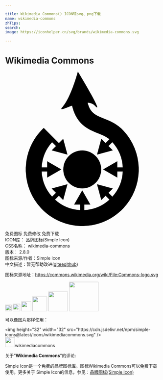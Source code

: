 ```yaml
---

title: Wikimedia Commons() ICON转svg、png下载
name: wikimedia-commons
zhTips: 
search: 
image: https://iconhelper.cn/svg/brands/wikimedia-commons.svg

---
```


# Wikimedia Commons  <small style="font-size: 60%;font-weight: 100"></small>

<div id="svg" class="svg-wrap">
<svg role="img" viewBox="0 0 24 24" xmlns="http://www.w3.org/2000/svg"><title>Wikimedia Commons icon</title><path d="M9.048 15.203a2.952 2.952 0 1 1 5.904 0 2.952 2.952 0 0 1-5.904 0zm11.749.064v-.388h-.006a8.726 8.726 0 0 0-.639-2.985 8.745 8.745 0 0 0-1.706-2.677l.004-.004-.186-.185-.044-.045-.026-.026-.204-.204-.006.007c-.848-.756-1.775-1.129-2.603-1.461-1.294-.519-2.138-.857-2.534-2.467.443.033.839.174 1.13.481C15.571 6.996 11.321 0 11.321 0s-1.063 3.985-2.362 5.461c-.654.744.22.273 1.453-.161.279 1.19.77 2.119 1.49 2.821.791.771 1.729 1.148 2.556 1.48.672.27 1.265.508 1.767.916l-.593.594-.668-.668-.668 2.463 2.463-.668-.668-.668.6-.599a6.285 6.285 0 0 1 1.614 3.906h-.844v-.944l-2.214 1.27 2.214 1.269v-.944h.844a6.283 6.283 0 0 1-1.614 3.906l-.6-.599.668-.668-2.463-.668.668 2.463.668-.668.6.6a6.263 6.263 0 0 1-3.907 1.618v-.848h.945L12 18.45l-1.27 2.214h.944v.848a6.266 6.266 0 0 1-3.906-1.618l.599-.6.668.668.668-2.463-2.463.668.668.668-.6.599a6.29 6.29 0 0 1-1.615-3.906h.844v.944l2.214-1.269-2.214-1.27v.944h-.843a6.292 6.292 0 0 1 1.615-3.906l.6.599-.668.668 2.463.668-.668-2.463-.668.668-2.359-2.358-.23.229-.044.045-.185.185.004.004a8.749 8.749 0 0 0-2.345 5.662h-.006v.649h.006a8.749 8.749 0 0 0 2.345 5.662l-.004.004.185.185.045.045.045.045.185.185.004-.004a8.73 8.73 0 0 0 2.677 1.707 8.75 8.75 0 0 0 2.985.639V24h.649v-.006a8.75 8.75 0 0 0 2.985-.639 8.717 8.717 0 0 0 2.677-1.707l.004.004.187-.187.044-.043.043-.044.187-.186-.004-.004a8.733 8.733 0 0 0 1.706-2.677 8.726 8.726 0 0 0 .639-2.985h.006v-.259z"/></svg>
</div>
<detail full-name='wikimedia-commons'></detail>

<div class="detail-page">
<p>
<span><span class="badge-success badge">免费图标</span> <span class="badge-success badge">免费修改</span>  <span class="badge-success badge">免费下载</span> </span>
<br/>
<span>
ICON库：
<span class="badge-secondary badge">品牌图标(Simple Icon)</span> 
</span>
<br/>
<span>
CSS名称：
<span class="badge-secondary badge">wikimedia-commons</span> 
</span>

<br/>
<span>
版本：
<span class="badge-secondary badge">2.8.0</span> 
</span>
<br/>
<span>图标来源/作者：<span class="badge-light badge">Simple Icon</span></span> 
<br/>
<span class="zh-detail">中文描述：暂无<span class="help-link"><span>帮助改进</span>(<a href="https://gitee.com/liuwave/icon-helper/edit/master/json/brands/wikimedia-commons.json" target="_blank" rel="noopener noreferrer">gitee</a><a href="https://github.com/liuwave/icon-helper/edit/master/json/brands/wikimedia-commons.json" target="_blank" rel="noopener noreferrer">github</a></span>)</span><br/>
</p>
</div><div class="description description alert alert-light"><p>图标来源地址：<a href="https://commons.wikimedia.org/wiki/File:Commons-logo.svg" target="_blank" rel="noopener noreferrer">https://commons.wikimedia.org/wiki/File:Commons-logo.svg</a></p></div>
<div class="alert alert-dark">
<img height="21" width="21" src="https://cdn.jsdelivr.net/npm/simple-icons@latest/icons/wikimediacommons.svg" />
<img height="24" width="24" src="https://cdn.jsdelivr.net/npm/simple-icons@latest/icons/wikimediacommons.svg" />
<img height="32" width="32" src="https://cdn.jsdelivr.net/npm/simple-icons@latest/icons/wikimediacommons.svg" />
<img height="48" width="48" src="https://cdn.jsdelivr.net/npm/simple-icons@latest/icons/wikimediacommons.svg" />
<img height="64" width="64" src="https://cdn.jsdelivr.net/npm/simple-icons@latest/icons/wikimediacommons.svg" />
<img height="96" width="96" src="https://cdn.jsdelivr.net/npm/simple-icons@latest/icons/wikimediacommons.svg" />

</div>
<div>
  <p>可以像图片那样使用：    
  </p>
  <div class="alert alert-primary" style="font-size: 14px">
    &lt;img height="32" width="32" src="https://cdn.jsdelivr.net/npm/simple-icons@latest/icons/wikimediacommons.svg" /&gt;
    <copy-btn content='<img height="32" width="32" src="https://cdn.jsdelivr.net/npm/simple-icons@latest/icons/wikimediacommons.svg" />'></copy-btn>
  </div>
  <div class="alert alert-secondary">
    <img height="32" width="32" src="https://cdn.jsdelivr.net/npm/simple-icons@latest/icons/wikimediacommons.svg" />wikimediacommons
    <copy-btn content="wikimediacommons" btn-title="复制图标名称"></copy-btn>
  </div>
</div>
<div class="icon-detail__container">
<p>关于“<b>Wikimedia Commons</b>”的评论:</p>
</div>
<Vssue title="关于“Wikimedia Commons”的评论" />
<div><p>Simple Icon是一个免费的品牌图标库。图标Wikimedia Commons可以免费下载使用。更多关于  Simple Icon的信息，参见：<a target="_blank" href="https://iconhelper.cn/brands.html">品牌图标(Simple Icon)</a>
</p></div>
